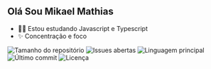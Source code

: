 ## Olá Sou Mikael Mathias


- 👨‍💻 Estou estudando Javascript e Typescript
- ✨ Concentração e foco 

![Tamanho do repositório](https://img.shields.io/github/repo-size/mikmathiaz/mikmathiaz)
![Issues abertas](https://img.shields.io/github/issues/mikmathiaz/mikmathiaz)
![Linguagem principal](https://img.shields.io/github/languages/top/mikmathiaz/mikmathiaz)
![Último commit](https://img.shields.io/github/last-commit/mikmathiaz/mikmathiaz)
![Licença](https://img.shields.io/github/license/mikmathiaz/mikmathiaz)

